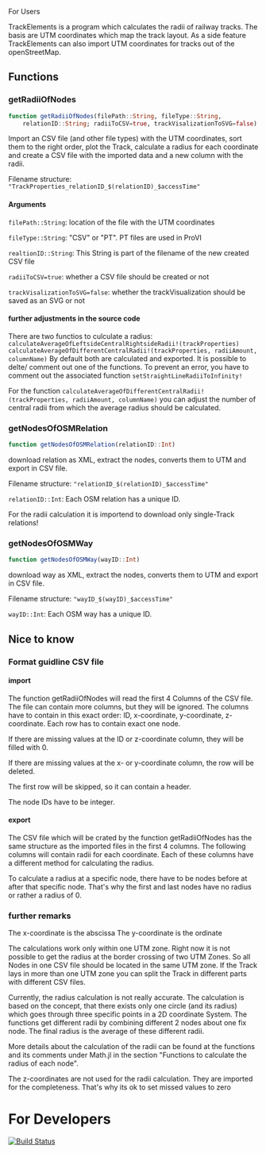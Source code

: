 For Users

TrackElements is a program which calculates the radii of railway tracks. The basis are UTM coordinates which map the track layout. As a side feature TrackElements can also import UTM coordinates for tracks out of the openStreetMap.

## Functions

### getRadiiOfNodes

```julia
function getRadiiOfNodes(filePath::String, fileType::String,
    relationID::String; radiiToCSV=true, trackVisalizationToSVG=false)
```

Import an CSV file (and other file types) with the UTM coordinates, sort them to the right order, plot the Track, calculate a radius for each coordinate and create a CSV file with the imported data and a new column with the radii.

Filename structure: `"TrackProperties_relationID_$(relationID)_$accessTime"`

#### Arguments

`filePath::String`: location of the file with the UTM coordinates

`fileType::String`: "CSV" or "PT". PT files are used in ProVI

`realtionID::String`: This String is part of the filename of the new created CSV file

`radiiToCSV=true`: whether a CSV file should be created or not

`trackVisalizationToSVG=false`: whether the trackVisualization should be saved as an SVG or not

#### further adjustments in the source code

There are two functios to culculate a radius:
`calculateAverageOfLeftsideCentralRightsideRadii!(trackProperties)`
`calculateAverageOfDifferentCentralRadii!(trackProperties, radiiAmount, columnName)`
By default both are calculated and exported. It is possible to delte/ comment out one of the functions. To prevent an error, you have to comment out the associated function `setStraightLineRadiiToInfinity!`

For the function `calculateAverageOfDifferentCentralRadii!(trackProperties, radiiAmount, columnName)` you can adjust the number of central radii from which the average radius should be calculated.

### getNodesOfOSMRelation

```julia
function getNodesOfOSMRelation(relationID::Int)
```

download relation as XML, extract the nodes, converts them to UTM and export in CSV file.

Filename structure: `"relationID_$(relationID)_$accessTime"`

`relationID::Int`: Each OSM relation has a unique ID.

For the radii calculation it is importend to download only single-Track relations!

### getNodesOfOSMWay

```julia
function getNodesOfOSMWay(wayID::Int)
```

download way as XML, extract the nodes, converts them to UTM and export in CSV file.

Filename structure: `"wayID_$(wayID)_$accessTime"`

`wayID::Int`: Each OSM way has a unique ID.

## Nice to know

### Format guidline CSV file

#### import

The function getRadiiOfNodes will read the first 4 Columns of the CSV file. The file can contain more columns, but they will be ignored. The columns have to contain in this exact order: ID, x-coordinate, y-coordinate, z-coordinate. Each row has to contain exact one node.

If there are missing values at the ID or z-coordinate column, they will be filled with 0.

If there are missing values at the x- or y-coordinate column, the row will be deleted.

The first row will be skipped, so it can contain a header.

The node IDs have to be integer.

#### export

The CSV file which will be crated by the function getRadiiOfNodes has the same structure as the imported files in the first 4 columns. The following columns will contain radii for each coordinate. Each of these columns have a different method for calculating the radius.

To calculate a radius at a specific node, there have to be nodes before at after that specific node. That's why the first and last nodes have no radius or rather a radius of 0.

### further remarks

The x-coordinate is the abscissa
The y-coordinate is the ordinate

The calculations work only within one UTM zone. Right now it is not possible to get the radius at the border crossing of two UTM Zones. So all Nodes in one CSV file should be located in the same UTM zone. If the Track lays in more than one UTM zone you can split the Track in different parts with different CSV files.

Currently, the radius calculation is not really accurate. The calculation is based on the concept, that there exists only one circle (and its radius) which goes through three specific points in a 2D coordinate System. The functions get different radii by combining different 2 nodes about one fix node. The final radius is the average of these different radii.

More details about the calculation of the radii can be found at the functions and its comments under Math.jl in the section "Functions to calculate the radius of each node".

The z-coordinates are not used for the radii calculation. They are imported for the completeness. That's why its ok to set missed values to zero

# For Developers

[![Build Status](https://github.com/ThanDerJoren/TrackElements.jl/actions/workflows/CI.yml/badge.svg?branch=master)](https://github.com/ThanDerJoren/TrackElements.jl/actions/workflows/CI.yml?query=branch%3Amaster)
